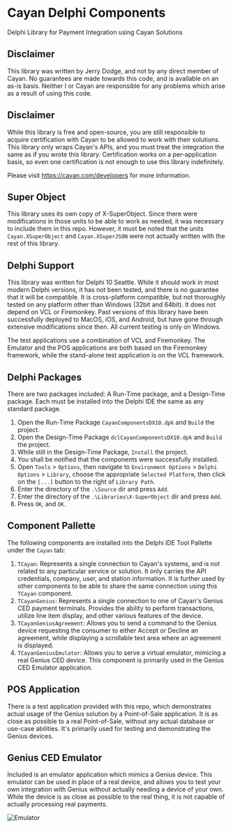 # Cayan Delphi Components

Delphi Library for Payment Integration using Cayan Solutions

## Disclaimer

This library was written by Jerry Dodge, and not by any direct member of Cayan. No guarantees are made towards this code, and is available on an as-is basis. Neither I or Cayan are responsible for any problems which arise as a result of using this code.

## Disclaimer

While this library is free and open-source, you are still responsible to acquire certification with Cayan to be allowed to work with their solutions. This library only wraps Cayan's APIs, and you must treat the integration the same as if you wrote this library. Certification works on a per-application basis, so even one certification is not enough to use this library indefinitely.

Please visit https://cayan.com/developers for more information.

## Super Object

This library uses its own copy of X-SuperObject. Since there were modifications in those units to be able to work as needed, it was necessary to include them in this repo. However, it must be noted that the units `Cayan.XSuperObject` and `Cayan.XSuperJSON` were not actually written with the rest of this library.

## Delphi Support

This library was written for Delphi 10 Seattle. While it should work in most modern Delphi versions, it has not been tested, and there is no guarantee that it will be compatible. It is cross-platform compatible, but not thoroughly tested on any platform other than Windows (32bit and 64bit). It does not depend on VCL or Firemonkey. Past versions of this library have been successfully deployed to MacOS, iOS, and Android, but have gone through extensive modifications since then. All current testing is only on Windows.

The test applications use a combination of VCL and Firemonkey. The Emulator and the POS applications are both based on the Firemonkey framework, while the stand-alone test application is on the VCL framework. 

## Delphi Packages

There are two packages included: A Run-Time package, and a Design-Time package. Each must be installed into the Delphi IDE the same as any standard package.

1. Open the Run-Time Package `CayanComponentsDX10.dpk` and `Build` the project.
2. Open the Design-Time Package `dclCayanComponentsDX10.dpk` and `Build` the project.
3. While still in the Design-Time Package, `Install` the project.
4. You shall be notified that the components were successfully installed.
5. Open `Tools` > `Options`, then navigate to `Environment Options` > `Delphi Options` > `Library`, choose the appropriate `Selected Platform`, then click on the `[...]` button to the right of `Library Path`. 
  1. Enter the directory of the `.\Source` dir and press `Add`. 
  2. Enter the directory of the `.\Libraries\X-SuperObject` dir and press `Add`.
  3. Press `OK`, and `OK`.

## Component Pallette

The following components are installed into the Delphi IDE Tool Pallette under the `Cayan` tab:

1. `TCayan`: Represents a single connection to Cayan's systems, and is not related to any particular service or solution. It only carries the API credentials, company, user, and station information. It is further used by other components to be able to share the same connection using this `TCayan` component.
2. `TCayanGenius`: Represents a single connection to one of Cayan's Genius CED payment terminals. Provides the ability to perform transactions, utilize line item display, and other various features of the device.
3. `TCayanGeniusAgreement`: Allows you to send a command to the Genius device requesting the consumer to either Accept or Decline an agreement, while displaying a scrollable text area where an agreement is displayed.
4. `TCayanGeniusEmulator`: Allows you to serve a virtual emulator, mimicing a real Genius CED device. This component is primarily used in the Genius CED Emulator application. 

## POS Application

There is a test application provided with this repo, which demonstrates actual usage of the Genius solution by a Point-of-Sale application. It is as close as possible to a real Point-of-Sale, without any actual database or use-case abilities. It's primarily used for testing and demonstrating the Genius devices.

## Genius CED Emulator

Included is an emulator application which mimics a Genius device. This emulator can be used in place of a real device, and allows you to test your own integration with Genius without actually needing a device of your own. While the device is as close as possible to the real thing, it is not capable of actually processing real payments. 

![Emulator](https://github.com/djjd47130/Cayan/blob/master/Readme/EmulatorMX915.png?raw=true)



